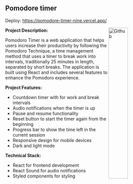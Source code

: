 <h2>Pomodore timer</h2>

Deploy: https://pomodore-timer-nine.vercel.app/

<img width="35%" align="right" alt="Github" src="https://vivaldi.com/wp-content/uploads/The_Pomodoro_timer_in_Vivaldi_browser-980x551.png" />

**Project Description:** 

Pomodoro Timer is a web application that helps users increase their productivity by following the Pomodoro Technique, a time management method that uses a timer to break work into intervals, traditionally 25 minutes in length, separated by short breaks. The application is built using React and includes several features to enhance the Pomodoro experience.

**Project Features:**

-	Countdown timer with for work and break intervals
-	Audio notifications when the timer is up
-	Pause and resume functionality
-	Reset button to start the timer again from the beginning
-	Progress bar to show the time left in the current session
-	Responsive design for mobile devices
-	Dark and light mode

**Technical Stack:**

-	React for frontend development
-	React Sound for audio notifications
-	Styled components for styling


